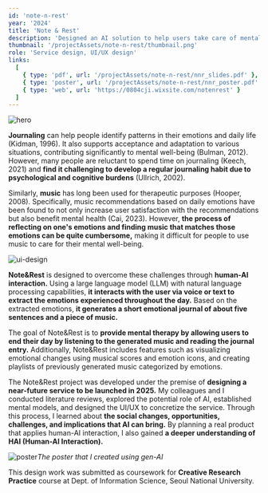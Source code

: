 ```yaml
---
id: 'note-n-rest'
year: '2024'
title: 'Note & Rest'
description: 'Designed an AI solution to help users take care of mental well-being by extracting emotions through human-AI interaction and generate diaries and music.'
thumbnail: '/projectAssets/note-n-rest/thumbnail.png'
role: 'Service design, UI/UX design'
links:
  [
    { type: 'pdf', url: '/projectAssets/note-n-rest/nnr_slides.pdf' },
    { type: 'poster', url: '/projectAssets/note-n-rest/nnr_poster.pdf' },
    { type: 'web', url: 'https://0804cji.wixsite.com/notenrest' }
  ]
---
```


![hero](/projectAssets/note-n-rest/note-n-rest.png)

**Journaling** can help people identify patterns in their emotions and daily life (Kidman, 1996). It also supports acceptance and adaptation to various situations, contributing significantly to mental well-being (Bulman, 2012). However, many people are reluctant to spend time on journaling (Keech, 2021) and **find it challenging to develop a regular journaling habit due to psychological and cognitive burdens** (Ullrich, 2002).

Similarly, **music** has long been used for therapeutic purposes (Hooper, 2008). Specifically, music recommendations based on daily emotions have been found to not only increase user satisfaction with the recommendations but also benefit mental health (Cai, 2023). However, **the process of reflecting on one's emotions and finding music that matches those emotions can be quite cumbersome,** making it difficult for people to use music to care for their mental well-being.

![ui-design](/projectAssets/note-n-rest/ui.png)

**Note&Rest** is designed to overcome these challenges through **human-AI interaction.** Using a large language model (LLM) with natural language processing capabilities, **it interacts with the user via voice or text to extract the emotions experienced throughout the day.** Based on the extracted emotions, **it generates a short emotional journal of about five sentences and a piece of music.**

The goal of Note&Rest is to **provide mental therapy by allowing users to end their day by listening to the generated music and reading the journal entry.** Additionally, Note&Rest includes features such as visualizing emotional changes using musical scores and emotion icons, and creating playlists of previously generated music categorized by emotions.

The Note&Rest project was developed under the premise of **designing a near-future service to be launched in 2025.** My colleagues and I conducted literature reviews, explored the potential role of AI, established mental models, and designed the UI/UX to concretize the service. Through this process, I learned about **the social changes, opportunities, challenges, and implications that AI can bring.** By planning a real product that applies human-AI interaction, I also gained **a deeper understanding of HAI (Human-AI Interaction).**

![poster](/projectAssets/note-n-rest/nnr_poster.png)_The poster that I created using gen-AI_

This design work was submitted as coursework for **Creative Research Practice** course at Dept. of Information Science, Seoul National University.
